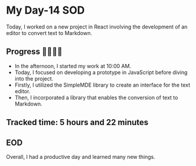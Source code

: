 # My Day-14 SOD

Today, I worked on a new project in React involving the development of an editor to convert text to Markdown.

## Progress 🧑‍💻🧑‍💻
- In the afternoon, I started my work at 10:00 AM.
- Today, I focused on developing a prototype in JavaScript before diving into the project.
- Firstly, I utilized the SimpleMDE library to create an interface for the text editor.
- Then, I incorporated a library that enables the conversion of text to Markdown.

## Tracked time: 5 hours and 22 minutes

## EOD
Overall, I had a productive day and learned many new things.
